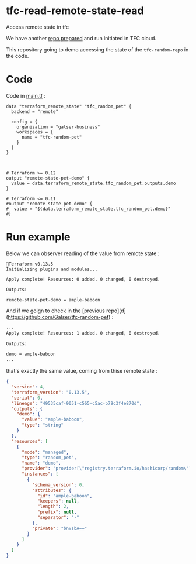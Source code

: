 # tfc-read-remote-state-read
Access remote state in tfc

We have another [repo prepared](https://github.com/Galser/tfc-random-pet) and run initiated in TFC cloud.

This repository going to demo accessing the state of the `tfc-random-repo` in the code.

# Code

Code in [main.tf](main.tf) :

```
data "terraform_remote_state" "tfc_random_pet" {
  backend = "remote"

  config = {
    organization = "galser-business"
    workspaces = {
      name = "tfc-random-pet"
    }
  }
}



# Terraform >= 0.12
output "remote-state-pet-demo" {
  value = data.terraform_remote_state.tfc_random_pet.outputs.demo
}

# Terraform <= 0.11
#output "remote-state-pet-demo" {
#  value = "${data.terraform_remote_state.tfc_random_pet.demo}"
#}

```

# Run example 

Below we can observer reading of the value from remote state : 

```
Terraform v0.13.5
Initializing plugins and modules...

Apply complete! Resources: 0 added, 0 changed, 0 destroyed.

Outputs:

remote-state-pet-demo = ample-baboon
```

And if we goign to check in the [previous repo](d](https://github.com/Galser/tfc-random-pet) : 

```bash
...
Apply complete! Resources: 1 added, 0 changed, 0 destroyed.

Outputs:

demo = ample-baboon
...
```
that's exactly the same value, coming from thise remote state  : 

```JSON
{
  "version": 4,
  "terraform_version": "0.13.5",
  "serial": 0,
  "lineage": "49535caf-9051-c565-c5ac-b79c3f4e870d",
  "outputs": {
    "demo": {
      "value": "ample-baboon",
      "type": "string"
    }
  },
  "resources": [
    {
      "mode": "managed",
      "type": "random_pet",
      "name": "demo",
      "provider": "provider[\"registry.terraform.io/hashicorp/random\"]",
      "instances": [
        {
          "schema_version": 0,
          "attributes": {
            "id": "ample-baboon",
            "keepers": null,
            "length": 2,
            "prefix": null,
            "separator": "-"
          },
          "private": "bnVsbA=="
        }
      ]
    }
  ]
}
```
